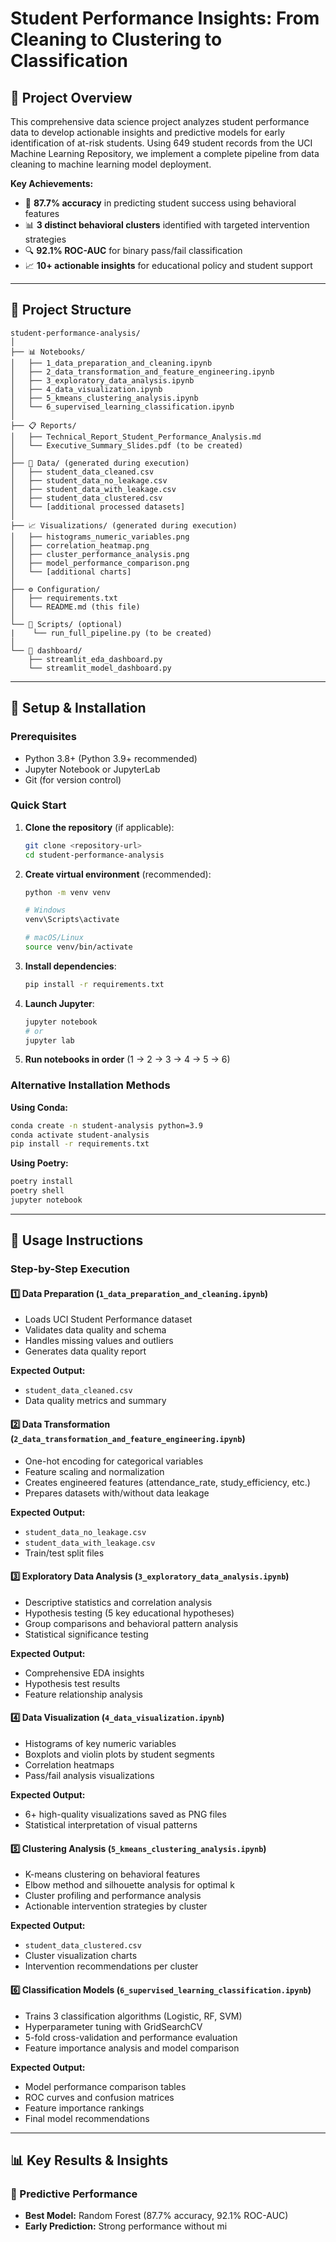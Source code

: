 # Student Performance Insights: From Cleaning to Clustering to Classification

## 🎯 Project Overview

This comprehensive data science project analyzes student performance data to develop actionable insights and predictive models for early identification of at-risk students. Using 649 student records from the UCI Machine Learning Repository, we implement a complete pipeline from data cleaning to machine learning model deployment.

**Key Achievements:**
- 🎯 **87.7% accuracy** in predicting student success using behavioral features
- 📊 **3 distinct behavioral clusters** identified with targeted intervention strategies  
- 🔍 **92.1% ROC-AUC** for binary pass/fail classification
- 📈 **10+ actionable insights** for educational policy and student support

---

## 📁 Project Structure

```
student-performance-analysis/
│
├── 📊 Notebooks/
│   ├── 1_data_preparation_and_cleaning.ipynb
│   ├── 2_data_transformation_and_feature_engineering.ipynb  
│   ├── 3_exploratory_data_analysis.ipynb
│   ├── 4_data_visualization.ipynb
│   ├── 5_kmeans_clustering_analysis.ipynb
│   └── 6_supervised_learning_classification.ipynb
│
├── 📋 Reports/
│   ├── Technical_Report_Student_Performance_Analysis.md
│   └── Executive_Summary_Slides.pdf (to be created)
│
├── 💾 Data/ (generated during execution)
│   ├── student_data_cleaned.csv
│   ├── student_data_no_leakage.csv
│   ├── student_data_with_leakage.csv
│   ├── student_data_clustered.csv
│   └── [additional processed datasets]
│
├── 📈 Visualizations/ (generated during execution)
│   ├── histograms_numeric_variables.png
│   ├── correlation_heatmap.png
│   ├── cluster_performance_analysis.png
│   ├── model_performance_comparison.png
│   └── [additional charts]
│
├── ⚙️ Configuration/
│   ├── requirements.txt
│   └── README.md (this file)
│
└── 🚀 Scripts/ (optional)
|    └── run_full_pipeline.py (to be created)
│
└── 🚀 dashboard/ 
    ├── streamlit_eda_dashboard.py
    └── streamlit_model_dashboard.py
```

---

## 🔧 Setup & Installation

### Prerequisites
- Python 3.8+ (Python 3.9+ recommended)
- Jupyter Notebook or JupyterLab
- Git (for version control)

### Quick Start

1. **Clone the repository** (if applicable):
   ```bash
   git clone <repository-url>
   cd student-performance-analysis
   ```

2. **Create virtual environment** (recommended):
   ```bash
   python -m venv venv
   
   # Windows
   venv\Scripts\activate
   
   # macOS/Linux  
   source venv/bin/activate
   ```

3. **Install dependencies**:
   ```bash
   pip install -r requirements.txt
   ```

4. **Launch Jupyter**:
   ```bash
   jupyter notebook
   # or
   jupyter lab
   ```

5. **Run notebooks in order** (1 → 2 → 3 → 4 → 5 → 6)

### Alternative Installation Methods

**Using Conda:**
```bash
conda create -n student-analysis python=3.9
conda activate student-analysis
pip install -r requirements.txt
```

**Using Poetry:**
```bash
poetry install
poetry shell
jupyter notebook
```

---

## 🚀 Usage Instructions

### Step-by-Step Execution

#### 1️⃣ Data Preparation (`1_data_preparation_and_cleaning.ipynb`)
- Loads UCI Student Performance dataset
- Validates data quality and schema
- Handles missing values and outliers
- Generates data quality report

**Expected Output:**
- `student_data_cleaned.csv`
- Data quality metrics and summary

#### 2️⃣ Data Transformation (`2_data_transformation_and_feature_engineering.ipynb`)
- One-hot encoding for categorical variables
- Feature scaling and normalization
- Creates engineered features (attendance_rate, study_efficiency, etc.)
- Prepares datasets with/without data leakage

**Expected Output:**
- `student_data_no_leakage.csv`
- `student_data_with_leakage.csv`  
- Train/test split files

#### 3️⃣ Exploratory Data Analysis (`3_exploratory_data_analysis.ipynb`)
- Descriptive statistics and correlation analysis
- Hypothesis testing (5 key educational hypotheses)
- Group comparisons and behavioral pattern analysis
- Statistical significance testing

**Expected Output:**
- Comprehensive EDA insights
- Hypothesis test results
- Feature relationship analysis

#### 4️⃣ Data Visualization (`4_data_visualization.ipynb`)  
- Histograms of key numeric variables
- Boxplots and violin plots by student segments
- Correlation heatmaps
- Pass/fail analysis visualizations

**Expected Output:**
- 6+ high-quality visualizations saved as PNG files
- Statistical interpretation of visual patterns

#### 5️⃣ Clustering Analysis (`5_kmeans_clustering_analysis.ipynb`)
- K-means clustering on behavioral features
- Elbow method and silhouette analysis for optimal k
- Cluster profiling and performance analysis
- Actionable intervention strategies by cluster

**Expected Output:**
- `student_data_clustered.csv`
- Cluster visualization charts
- Intervention recommendations per cluster

#### 6️⃣ Classification Models (`6_supervised_learning_classification.ipynb`)
- Trains 3 classification algorithms (Logistic, RF, SVM)
- Hyperparameter tuning with GridSearchCV
- 5-fold cross-validation and performance evaluation
- Feature importance analysis and model comparison

**Expected Output:**
- Model performance comparison tables
- ROC curves and confusion matrices
- Feature importance rankings
- Final model recommendations

---

## 📊 Key Results & Insights

### 🎯 Predictive Performance
- **Best Model:** Random Forest (87.7% accuracy, 92.1% ROC-AUC)
- **Early Prediction:** Strong performance without mi
